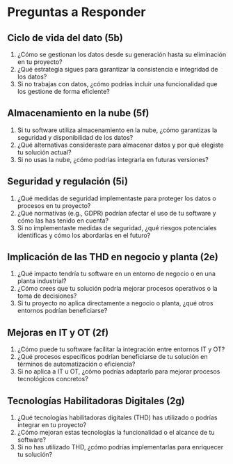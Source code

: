 # Preguntas a Responder

## Ciclo de vida del dato (5b)
1. ¿Cómo se gestionan los datos desde su generación hasta su eliminación en tu proyecto?
2. ¿Qué estrategia sigues para garantizar la consistencia e integridad de los datos?
3. Si no trabajas con datos, ¿cómo podrías incluir una funcionalidad que los gestione de forma eficiente?

## Almacenamiento en la nube (5f)
1. Si tu software utiliza almacenamiento en la nube, ¿cómo garantizas la seguridad y disponibilidad de los datos?
2. ¿Qué alternativas consideraste para almacenar datos y por qué elegiste tu solución actual?
3. Si no usas la nube, ¿cómo podrías integrarla en futuras versiones?

## Seguridad y regulación (5i)
1. ¿Qué medidas de seguridad implementaste para proteger los datos o procesos en tu proyecto?
2. ¿Qué normativas (e.g., GDPR) podrían afectar el uso de tu software y cómo las has tenido en cuenta?
3. Si no implementaste medidas de seguridad, ¿qué riesgos potenciales identificas y cómo los abordarías en el futuro?

## Implicación de las THD en negocio y planta (2e)
1. ¿Qué impacto tendría tu software en un entorno de negocio o en una planta industrial?
2. ¿Cómo crees que tu solución podría mejorar procesos operativos o la toma de decisiones?
3. Si tu proyecto no aplica directamente a negocio o planta, ¿qué otros entornos podrían beneficiarse?

## Mejoras en IT y OT (2f)
1. ¿Cómo puede tu software facilitar la integración entre entornos IT y OT?
2. ¿Qué procesos específicos podrían beneficiarse de tu solución en términos de automatización o eficiencia?
3. Si no aplica a IT u OT, ¿cómo podrías adaptarlo para mejorar procesos tecnológicos concretos?

## Tecnologías Habilitadoras Digitales (2g)
1. ¿Qué tecnologías habilitadoras digitales (THD) has utilizado o podrías integrar en tu proyecto?
2. ¿Cómo mejoran estas tecnologías la funcionalidad o el alcance de tu software?
3. Si no has utilizado THD, ¿cómo podrías implementarlas para enriquecer tu solución?
